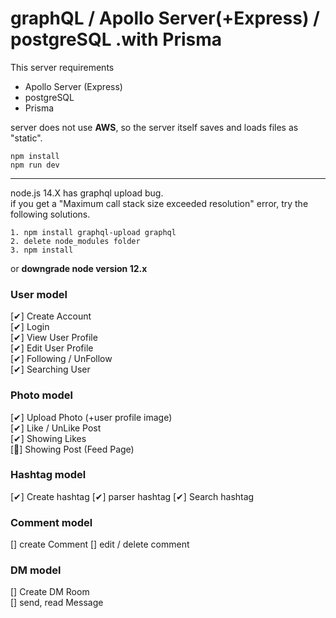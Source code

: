 # graphQL / Apollo Server(+Express) / postgreSQL .with Prisma

This server requirements

- Apollo Server (Express)
- postgreSQL
- Prisma

server does not use **AWS**, so the server itself saves and loads files as "static".

```
npm install
npm run dev
```

---

node.js 14.X has graphql upload bug.  
if you get a "Maximum call stack size exceeded resolution" error, try the following solutions.

    1. npm install graphql-upload graphql
    2. delete node_modules folder
    3. npm install

or **downgrade node version 12.x**

### User model

[✔] Create Account  
[✔] Login  
[✔] View User Profile  
[✔] Edit User Profile  
[✔] Following / UnFollow  
[✔] Searching User

### Photo model

[✔] Upload Photo (+user profile image)  
[✔] Like / UnLike Post  
[✔] Showing Likes  
[🔺] Showing Post (Feed Page)

### Hashtag model

[✔] Create hashtag
[✔] parser hashtag
[✔] Search hashtag

### Comment model

[] create Comment
[] edit / delete comment

### DM model

[] Create DM Room  
[] send, read Message
